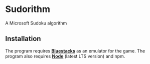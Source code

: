 # Sudorithm
A Microsoft Sudoku algorithm
## Installation
The program requires **[Bluestacks](https://www.bluestacks.com/download.html)** as an emulator for the game. The program also requires **[Node](https://nodejs.org/en/download)** (latest LTS version) and npm.
